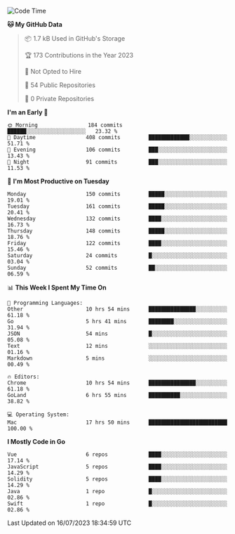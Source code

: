 <!--START_SECTION:waka-->
![Code Time](http://img.shields.io/badge/Code%20Time-721%20hrs%2032%20mins-blue)

**🐱 My GitHub Data** 

> 📦 1.7 kB Used in GitHub's Storage 
 > 
> 🏆 173 Contributions in the Year 2023
 > 
> 🚫 Not Opted to Hire
 > 
> 📜 54 Public Repositories 
 > 
> 🔑 0 Private Repositories 
 > 
**I'm an Early 🐤** 

```text
🌞 Morning                184 commits         ██████░░░░░░░░░░░░░░░░░░░   23.32 % 
🌆 Daytime                408 commits         █████████████░░░░░░░░░░░░   51.71 % 
🌃 Evening                106 commits         ███░░░░░░░░░░░░░░░░░░░░░░   13.43 % 
🌙 Night                  91 commits          ███░░░░░░░░░░░░░░░░░░░░░░   11.53 % 
```
📅 **I'm Most Productive on Tuesday** 

```text
Monday                   150 commits         █████░░░░░░░░░░░░░░░░░░░░   19.01 % 
Tuesday                  161 commits         █████░░░░░░░░░░░░░░░░░░░░   20.41 % 
Wednesday                132 commits         ████░░░░░░░░░░░░░░░░░░░░░   16.73 % 
Thursday                 148 commits         █████░░░░░░░░░░░░░░░░░░░░   18.76 % 
Friday                   122 commits         ████░░░░░░░░░░░░░░░░░░░░░   15.46 % 
Saturday                 24 commits          █░░░░░░░░░░░░░░░░░░░░░░░░   03.04 % 
Sunday                   52 commits          ██░░░░░░░░░░░░░░░░░░░░░░░   06.59 % 
```


📊 **This Week I Spent My Time On** 

```text
💬 Programming Languages: 
Other                    10 hrs 54 mins      ███████████████░░░░░░░░░░   61.18 % 
Go                       5 hrs 41 mins       ████████░░░░░░░░░░░░░░░░░   31.94 % 
JSON                     54 mins             █░░░░░░░░░░░░░░░░░░░░░░░░   05.08 % 
Text                     12 mins             ░░░░░░░░░░░░░░░░░░░░░░░░░   01.16 % 
Markdown                 5 mins              ░░░░░░░░░░░░░░░░░░░░░░░░░   00.49 % 

🔥 Editors: 
Chrome                   10 hrs 54 mins      ███████████████░░░░░░░░░░   61.18 % 
GoLand                   6 hrs 55 mins       ██████████░░░░░░░░░░░░░░░   38.82 % 

💻 Operating System: 
Mac                      17 hrs 50 mins      █████████████████████████   100.00 % 
```

**I Mostly Code in Go** 

```text
Vue                      6 repos             ████░░░░░░░░░░░░░░░░░░░░░   17.14 % 
JavaScript               5 repos             ████░░░░░░░░░░░░░░░░░░░░░   14.29 % 
Solidity                 5 repos             ████░░░░░░░░░░░░░░░░░░░░░   14.29 % 
Java                     1 repo              █░░░░░░░░░░░░░░░░░░░░░░░░   02.86 % 
Swift                    1 repo              █░░░░░░░░░░░░░░░░░░░░░░░░   02.86 % 
```




 Last Updated on 16/07/2023 18:34:59 UTC
<!--END_SECTION:waka-->
